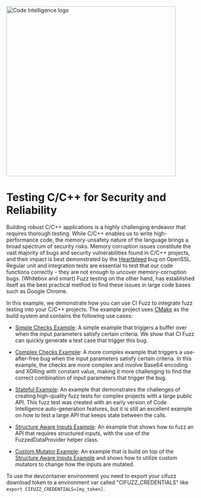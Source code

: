 <a href="https://www.code-intelligence.com/">
<img src="https://www.code-intelligence.com/hubfs/Logos/CI%20Logos/Logo_quer_white.png" alt="Code Intelligence logo" width="450px">
</a>

# Testing C/C++ for Security and Reliability
Building robust C/C++ applications is a highly challenging endeavor that requires thorough testing. While C/C++ enables us to write high-performance code, the memory-unsafety nature of the language brings a broad spectrum of security risks. Memory corruption issues constitute the vast majority of bugs and security vulnerabilities found in C/C++ projects, and their impact is best demonstrated by the [Heartbleed](https://en.wikipedia.org/wiki/Heartbleed) bug on OpenSSL. Regular unit and integration tests are essential to test that our code functions correctly - they are not enough to uncover memory-corruption bugs. (Whitebox and smart) Fuzz testing on the other hand, has established itself as the best practical method to find these issues in large code bases such as Google Chrome.

In this example, we demonstrate how you can use CI Fuzz to integrate fuzz testing into your C/C++ projects. The example project uses [CMake](https://cmake.org/) as the build system and contains the following use cases:
* [Simple Checks Example](src/simple_examples/explore_me.cpp#L10):
A simple example that triggers a buffer over when the input parameters satisfy certain criteria.
We show that CI Fuzz can quickly generate a test case that trigger this bug.
* [Complex Checks Example](src/simple_examples/explore_me.cpp#L22):
A more complex example that triggers a use-after-free bug when the input parameters satisfy certain criteria. In this example, the checks are more complex and involve Base64 encoding and XORing with constant value, making it more challenging to find the correct combination of input parameters that trigger the bug.
* [Stateful Example](src/state_example):
An example that demonstrates the challenges of creating high-quality fuzz tests for complex projects with a large public API. This fuzz test was created with an early version of Code Intelligence auto-generation features, but it is still an excellent example on how to test a large API that keeps state between the calls.
* [Structure Aware Inputs Example](src/advanced_examples/explore_me.cpp#L8):
An example that shows how to fuzz an API that requires structured inputs, with the use of the FuzzedDataProvider helper class.

* [Custom Mutator Example](src/advanced_examples/custom_mutator_example_checks_test.cpp#L37):
An example that is build on top of the [Structure Aware Inputs Example](src/advanced_examples/explore_me.cpp#L8) and shows how to utilize custom mutators to change how the inputs are mutated.

To use the devcontainer environment you need to export your cifuzz download token to a environment var called "CIFUZZ_CREDENTIALS" like `export CIFUZZ_CREDENTIALS=[my_token]`.
